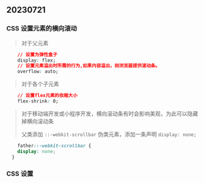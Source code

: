 ## 20230721

### CSS 设置元素的横向滚动

> 对于父元素

```css
	// 设置为弹性盒子
	display: flex;
	// 设置元素溢出时所需的行为,如果内容溢出，则浏览器提供滚动条。
	overflow: auto;
```

> 对于各个子元素

```css
	// 设置flex元素的收缩大小
	flex-shrink: 0;
```

> 对于移动端开发或小程序开发，横向滚动条有时会影响美观，为此可以隐藏掉横向滚动条
>
> 父类添加 `::-webkit-scrollbar` 伪类元素，添加一条声明 `display: none;`

```css
 	father::-webkit-scrollbar {
  	display: none;
  }
```



### CSS 设置